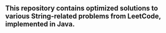 ## This repository contains optimized solutions to various String-related problems from LeetCode, implemented in Java.

